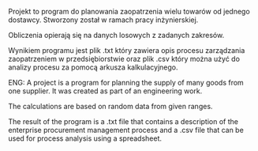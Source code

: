 Projekt to program do planowania zaopatrzenia wielu towarów od jednego dostawcy.
Stworzony został w ramach pracy inżynierskiej.

Obliczenia opierają się na danych losowych z zadanych zakresów.

Wynikiem programu jest plik .txt który zawiera opis procesu zarządzania zaopatrzeniem w przedsiębiorstwie oraz plik .csv który można użyć
do analizy procesu za pomocą arkusza kalkulacyjnego. 


ENG:
A project is a program for planning the supply of many goods from one supplier.
It was created as part of an engineering work.

The calculations are based on random data from given ranges.

The result of the program is a .txt file that contains a description of the enterprise procurement management process and a .csv file 
that can be used for process analysis using a spreadsheet.

